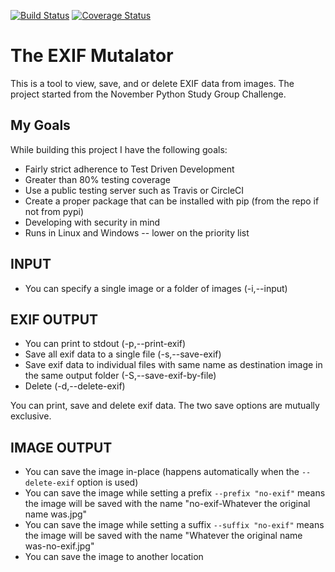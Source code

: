 [![Build Status](https://travis-ci.org/tjcim/the_exif_mutalator.svg?branch=master)](https://travis-ci.org/tjcim/the_exif_mutalator) [![Coverage Status](https://coveralls.io/repos/github/tjcim/the_exif_mutalator/badge.svg?branch=master&service=github)](https://coveralls.io/github/tjcim/the_exif_mutalator?branch=master&service=github)

# The EXIF Mutalator

This is a tool to view, save, and or delete EXIF data from images. The project started from the November Python Study Group Challenge.

## My Goals

While building this project I have the following goals:

* Fairly strict adherence to Test Driven Development
* Greater than 80% testing coverage
* Use a public testing server such as Travis or CircleCI
* Create a proper package that can be installed with pip (from the repo if not from pypi)
* Developing with security in mind
* Runs in Linux and Windows -- lower on the priority list


## INPUT

* You can specify a single image or a folder of images (-i,--input)


## EXIF OUTPUT

* You can print to stdout (-p,--print-exif)
* Save all exif data to a single file (-s,--save-exif)
* Save exif data to individual files with same name as destination image in the same output folder
(-S,--save-exif-by-file)
* Delete (-d,--delete-exif)

You can print, save and delete exif data. The two save options are mutually exclusive.


## IMAGE OUTPUT

* You can save the image in-place (happens automatically when the `--delete-exif` option is used)
* You can save the image while setting a prefix `--prefix "no-exif"` means the image will be saved
with the name "no-exif-Whatever the original name was.jpg"
* You can save the image while setting a suffix `--suffix "no-exif"` means the image will be saved
with the name "Whatever the original name was-no-exif.jpg"
* You can save the image to another location
